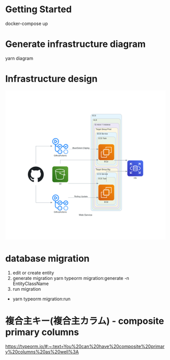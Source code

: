 # Getting Started

docker-compose up

# Generate infrastructure diagram

yarn diagram

# Infrastructure design

![](./diagram/web_service.png)

# database migration

1. edit or create entity
1. generate migration
   yarn typeorm migration:generate -n EntityClassName
1. run migration

- yarn typeorm migration:run

# 複合主キー(複合主カラム) - composite primary columns

https://typeorm.io/#:~:text=You%20can%20have%20composite%20primary%20columns%20as%20well%3A
